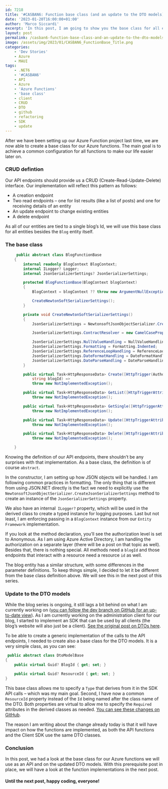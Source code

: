 ```yaml
---
id: 7218
title: '#CASBAN6: Function base class (and an update to the DTO models)'
date: '2023-01-20T16:00:00+01:00'
author: 'Marco Siccardi'
excerpt: 'In this post, I am going to show you the base class for all entity functions (except for the Blog entity). Additionally, I remark some changes to the DTO models that were occurring as development advanced.'
layout: post
permalink: /casban6-function-base-class-and-an-update-to-the-dto-models/
image: /assets/img/2023/01/CASBAN6_FunctionBase_Title.png
categories:
    - 'Dev Stories'
    - Azure
    - MAUI
tags:
    - .NET6
    - '#CASBAN6'
    - API
    - Azure
    - 'Azure Functions'
    - 'base class'
    - client
    - CRUD
    - DTO
    - github
    - refactoring
    - SDK
    - update
---
```


After we have been setting up our Azure Function project last time, we are now able to create a base class for our Azure functions. The main goal is to achieve a common configuration for all functions to make our life easier later on.

### CRUD defintion

Our API endpoints should provide us a CRUD (Create-Read-Update-Delete) interface. Our implementation will reflect this pattern as follows:

- A creation endpoint
- Two read endpoints – one for list results (like a list of posts) and one for receiving details of an entity
- An update endpoint to change existing entities
- A delete endpoint

As all of our entities are tied to a single blog’s Id, we will use this base class for all entities besides the `Blog` entity itself.

### The base class

``` csharp
     public abstract class BlogFunctionBase
    {
        internal readonly BlogContext BlogContext;
        internal ILogger? Logger;
        internal JsonSerializerSettings? JsonSerializerSettings;

        protected BlogFunctionBase(BlogContext blogContext)
        {
            BlogContext = blogContext ?? throw new ArgumentNullException(nameof(blogContext));

            CreateNewtonSoftSerializerSettings();
        }

        private void CreateNewtonSoftSerializerSettings()
        {
            JsonSerializerSettings = NewtonsoftJsonObjectSerializer.CreateJsonSerializerSettings();

            JsonSerializerSettings.ContractResolver = new CamelCasePropertyNamesContractResolver();

            JsonSerializerSettings.NullValueHandling = NullValueHandling.Ignore;
            JsonSerializerSettings.Formatting = Formatting.Indented;
            JsonSerializerSettings.ReferenceLoopHandling = ReferenceLoopHandling.Ignore;
            JsonSerializerSettings.DateFormatHandling = DateFormatHandling.IsoDateFormat;
            JsonSerializerSettings.DateParseHandling = DateParseHandling.DateTimeOffset;
        }

        public virtual Task<HttpResponseData> Create([HttpTrigger(AuthorizationLevel.Anonymous, "post", Route = null)] HttpRequestData req,
            string blogId) =>
            throw new NotImplementedException();

        public virtual Task<HttpResponseData> GetList([HttpTriggerAttribute(AuthorizationLevel.Anonymous, "get", Route = null)] HttpRequestData req, string blogId) =>
            throw new NotImplementedException();

        public virtual Task<HttpResponseData> GetSingle([HttpTriggerAttribute(AuthorizationLevel.Anonymous, "get", Route = null)] HttpRequestData req, string blogId, string id) =>
            throw new NotImplementedException();

        public virtual Task<HttpResponseData> Update([HttpTriggerAttribute(AuthorizationLevel.Anonymous, "put", Route = null)] HttpRequestData req, string blogId, string id) =>
            throw new NotImplementedException();

        public virtual Task<HttpResponseData> Delete([HttpTriggerAttribute(AuthorizationLevel.Anonymous, "delete", Route = null)] HttpRequestData req, string blogId, string id) =>
            throw new NotImplementedException();

    }
```
 
Knowing the definition of our API endpoints, there shouldn’t be any surprises with that implementation. As a base class, the definition is of course `abstract`.

In the constructor, I am setting up how JSON objects will be handled. I am following common practices in formatting. The only thing that is different from using JSON.NET directly is the fact we need to explicitly use the `NewtonsoftJsonObjectSerializer.CreateJsonSerializerSettings` method to create an instance of the `JsonSerializerSettings` property.

We also have an internal` ILogger?` property, which will be used in the derived class to create a typed instance for logging purposes. Last but not least, I am enforcing passing in a `BlogContext` instance from our `Entity Framework` implementation.

If you look at the method declaration, you’ll see the authorization level is set to Anonymous. As I am using Azure Active Directory, I am handling the authorization on a separate layer (there will be a post on that topic as well). Besides that, there is nothing special. All methods need a `blogId` and those endpoints that interact with a resource need a resource `id` as well.

The blog entity has a similar structure, with some differences in the parameter definitions. To keep things simple, I decided to let it be different from the base class definition above. We will see this in the next post of this series.

### Update to the DTO models

While the blog series is ongoing, it still lags a bit behind on what I am currently working on ([you can follow the dev branch on GitHub for an up-to-date view](https://github.com/MSiccDev/ServerlessBlog/tree/dev)). As I am currently working on the administration client for our blog, I started to implement an SDK that can be used by all clients (the blog’s website will also just be a client). [See the original post on DTOs here](https://msicc.net/casban6-the-dtos-and-mappings/).

To be able to create a generic implementation of the calls to the API endpoints, I needed to create also a base class for the DTO models. It is a very simple class, as you can see:

``` csharp
 public abstract class DtoModelBase
{
    public virtual Guid? BlogId { get; set; }

    public virtual Guid? ResourceId { get; set; }
}
```
 
This base class allows me to specify a `Type` that derives from it in the SDK API calls – which was my main goal. Second, I have now a common `ResourceId` property instead of the `Id` being named after the class name of the DTO. Both properties are virtual to allow me to specify the `Required` attributes in the derived classes as needed. [You can see these changes on GitHub](https://github.com/MSiccDev/ServerlessBlog/blob/dev/src/DtoModel/DtoModelBase.cs).

The reason I am writing about the change already today is that it will have impact on how the functions are implemented, as both the API functions and the Client SDK use the same DTO classes.

### Conclusion

In this post, we had a look at the base class for our Azure functions we will use as an API and on the updated DTO models. With this prerequisite post in place, we will have a look at the function implementations in the next post.

#### Until the next post, happy coding, everyone!